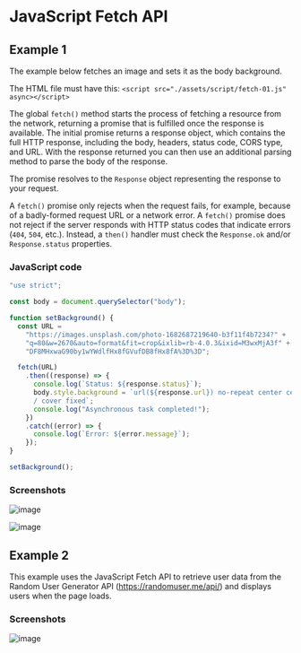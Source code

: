 # JavaScript Fetch API

## Example 1

The example below fetches an image and sets it as the body background.

The HTML file must have this: `<script src="./assets/script/fetch-01.js" async></script>`

The global `fetch()` method starts the process of fetching a resource from the network, returning a promise that is fulfilled once the response is available. The initial promise returns a response object, which contains the full HTTP response, including the body, headers, status code, CORS type, and URL. With the response returned you can then use an additional parsing method to parse the body of the response.

The promise resolves to the `Response` object representing the response to your request.

A `fetch()` promise only rejects when the request fails, for example, because of a badly-formed request URL or a network error. A `fetch()` promise does not reject if the server responds with HTTP status codes that indicate errors (`404`, `504`, etc.). Instead, a `then()` handler must check the `Response.ok` and/or `Response.status` properties.

### JavaScript code

```javascript
"use strict";

const body = document.querySelector("body");

function setBackground() {
  const URL =
    "https://images.unsplash.com/photo-1682687219640-b3f11f4b7234?" +
    "q=80&w=2670&auto=format&fit=crop&ixlib=rb-4.0.3&ixid=M3wxMjA3f" +
    "DF8MHxwaG90by1wYWdlfHx8fGVufDB8fHx8fA%3D%3D";

  fetch(URL)
    .then((response) => {
      console.log(`Status: ${response.status}`);
      body.style.background = `url(${response.url}) no-repeat center center 
      / cover fixed`;
      console.log("Asynchronous task completed!");
    })
    .catch((error) => {
      console.log(`Error: ${error.message}`);
    });
}

setBackground();
```

### Screenshots

![image](https://github.com/stefanoturcarelli/javascript-fetch-api/assets/67341828/c10f515e-4892-48ef-919a-e30a516a686a)

![image](https://github.com/stefanoturcarelli/javascript-fetch-api/assets/67341828/309974bf-f1bf-45dc-8733-05dd627f35bf)

## Example 2 

This example uses the JavaScript Fetch API to retrieve user data from the Random User Generator API (https://randomuser.me/api/) and displays users when the page loads. 

### Screenshots

![image](https://github.com/stefanoturcarelli/javascript-fetch-api/assets/67341828/2743a989-9795-4d14-82ca-d205714bf6fc)



